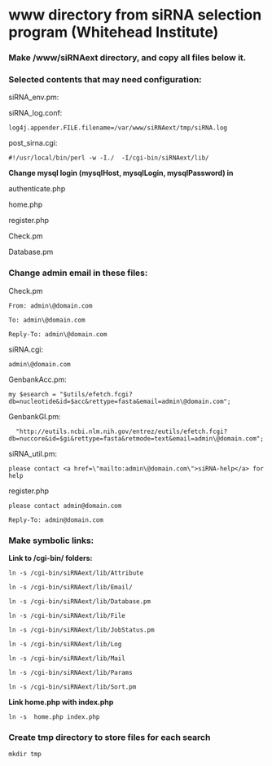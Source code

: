 # www directory from siRNA selection program (Whitehead Institute)

### Make /www/siRNAext directory, and copy all files below it.

### Selected contents that may need configuration:

siRNA_env.pm:

siRNA_log.conf:

	log4j.appender.FILE.filename=/var/www/siRNAext/tmp/siRNA.log

post_sirna.cgi:

	#!/usr/local/bin/perl -w -I./  -I/cgi-bin/siRNAext/lib/

   
**Change mysql login (mysqlHost, mysqlLogin, mysqlPassword) in**

  authenticate.php
  
  home.php
  
  register.php
  
  Check.pm
  
  Database.pm
  
  
### Change admin email in these files: ###
 
Check.pm

	From: admin\@domain.com
	
	To: admin\@domain.com
	
	Reply-To: admin\@domain.com
	

siRNA.cgi: 

	admin\@domain.com
	
GenbankAcc.pm:

    my $esearch = "$utils/efetch.fcgi?db=nucleotide&id=$acc&rettype=fasta&email=admin\@domain.com";
    
GenbankGI.pm:

      "http://eutils.ncbi.nlm.nih.gov/entrez/eutils/efetch.fcgi?db=nuccore&id=$gi&rettype=fasta&retmode=text&email=admin\@domain.com";
      
siRNA_util.pm:

	please contact <a href=\"mailto:admin\@domain.com\">siRNA-help</a> for help

register.php

	please contact admin@domain.com

	Reply-To: admin@domain.com


### Make symbolic links:


**Link to /cgi-bin/ folders:**

    ln -s /cgi-bin/siRNAext/lib/Attribute

    ln -s /cgi-bin/siRNAext/lib/Email/

    ln -s /cgi-bin/siRNAext/lib/Database.pm

    ln -s /cgi-bin/siRNAext/lib/File

    ln -s /cgi-bin/siRNAext/lib/JobStatus.pm

    ln -s /cgi-bin/siRNAext/lib/Log

    ln -s /cgi-bin/siRNAext/lib/Mail

    ln -s /cgi-bin/siRNAext/lib/Params

    ln -s /cgi-bin/siRNAext/lib/Sort.pm

**Link home.php with index.php**

    ln -s  home.php index.php


### Create tmp directory to store files for each search

    mkdir tmp

